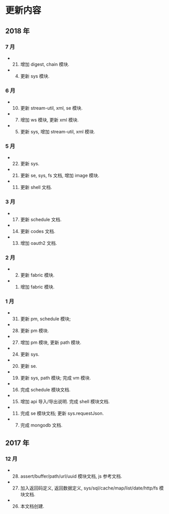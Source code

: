 # 更新内容


## 2018 年

### 7 月

* 21. 增加 digest, chain 模块.
* 4. 更新 sys 模块.

### 6 月

* 10. 更新 stream-util, xml, se 模块.
* 7. 增加 ws 模块, 更新 xml 模块.
* 5. 更新 sys, 增加 stream-util, xml 模块.

### 5 月

* 22. 更新 sys.
* 21. 更新 se, sys, fs 文档, 增加 image 模块.
* 11. 更新 shell 文档.

### 3 月

* 17. 更新 schedule 文档.
* 14. 更新 codes 文档.
* 13. 增加 oauth2 文档.

### 2 月

* 02. 更新 fabric 模块.
* 01. 增加 fabric 模块.

### 1 月

* 31. 更新 pm, schedule 模块;
* 28. 更新 pm 模块.
* 27. 增加 pm 模块, 更新 path 模块.
* 24. 更新 sys.
* 20. 更新 se.
* 19. 更新 sys, path 模块; 完成 vm 模块.
* 16. 完成 schedule 模块文档.
* 15. 增加 api 导入/导出说明. 完成 shell 模块文档.
* 11. 完成 se 模块文档; 更新 sys.requestJson.
* 07. 完成 mongodb 文档.


## 2017 年

### 12 月

* 28. assert/buffer/path/url/uuid 模块文档, js 参考文档.
* 27. 加入返回码定义, 返回数据定义, sys/sql/cache/map/list/date/http/fs 模块文档.
* 26. 本文档创建.